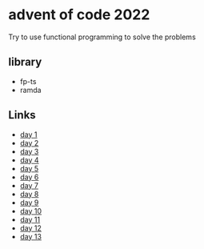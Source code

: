 # advent of code 2022

Try to use functional programming to solve the problems

## library
- fp-ts
- ramda


## Links
- [day 1](./day-1/index.ts)
- [day 2](./day-2/index.ts)
- [day 3](./day-3/index.ts)
- [day 4](./day-4/index.ts)
- [day 5](./day-5/index.ts)
- [day 6](./day-6/index.ts)
- [day 7](./day-7/index.ts)
- [day 8](./day-8/index.ts)
- [day 9](./day-9/index.ts)
- [day 10](./day-10/index.ts)
- [day 11](./day-11/index.ts)
- [day 12](./day-12/index.ts)
- [day 13](./day-13/index.ts)